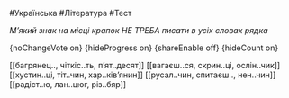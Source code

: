 #Українська #Література #Тест

*М’який знак на місці крапок НЕ ТРЕБА писати в усіх словах рядка*

{noChangeVote on}
{hideProgress on}
{shareEnable off}
{hideCount on}

[[багрянец.., чіткіс..ть, п’ят..десят]]
[[вагаєш..ся, скрин..ці, ослін..чик]]
[[хустин..ці, тіт..чин, хар..ків’янин]]
[[русал..чин, спитаєш.., нен..чин]]
[[радіст..ю, лан..цюг, різ..бяр]]

